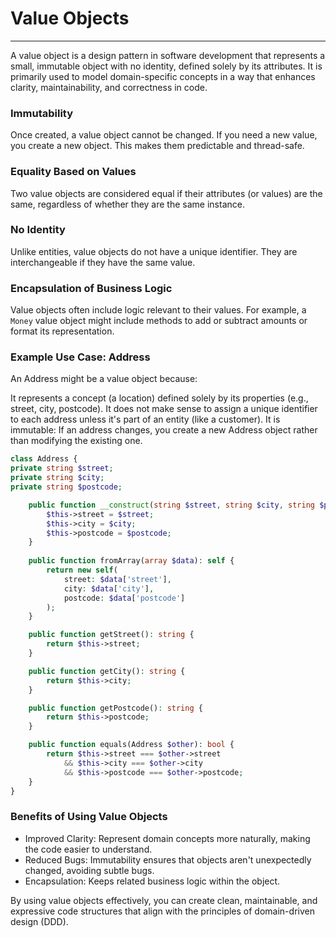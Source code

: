 # Value Objects

---

A value object is a design pattern in software development that represents a small, immutable object with no identity,
defined solely by its attributes. It is primarily used to model domain-specific concepts in a way that enhances clarity,
maintainability, and correctness in code.

### Immutability

Once created, a value object cannot be changed. If you need a new value, you create a new object. This makes them
predictable and thread-safe.

### Equality Based on Values

Two value objects are considered equal if their attributes (or values) are the same, regardless of whether they are the
same instance.

### No Identity

Unlike entities, value objects do not have a unique identifier. They are interchangeable if they have the same value.

### Encapsulation of Business Logic

Value objects often include logic relevant to their values. For example, a `Money` value object might include methods to
add or subtract amounts or format its representation.

### Example Use Case: Address

An Address might be a value object because:

It represents a concept (a location) defined solely by its properties (e.g., street, city, postcode).
It does not make sense to assign a unique identifier to each address unless it's part of an entity (like a customer).
It is immutable: If an address changes, you create a new Address object rather than modifying the existing one.

```php
class Address {
private string $street;
private string $city;
private string $postcode;

    public function __construct(string $street, string $city, string $postcode) {
        $this->street = $street;
        $this->city = $city;
        $this->postcode = $postcode;
    }
    
    public function fromArray(array $data): self {
        return new self(
            street: $data['street'],
            city: $data['city'],
            postcode: $data['postcode']
        );
    }

    public function getStreet(): string {
        return $this->street;
    }

    public function getCity(): string {
        return $this->city;
    }

    public function getPostcode(): string {
        return $this->postcode;
    }

    public function equals(Address $other): bool {
        return $this->street === $other->street
            && $this->city === $other->city
            && $this->postcode === $other->postcode;
    }
}
```

### Benefits of Using Value Objects

- Improved Clarity: Represent domain concepts more naturally, making the code easier to understand.
- Reduced Bugs: Immutability ensures that objects aren't unexpectedly changed, avoiding subtle bugs.
- Encapsulation: Keeps related business logic within the object.

By using value objects effectively, you can create clean, maintainable, and expressive code structures that align with
the principles of domain-driven design (DDD).
